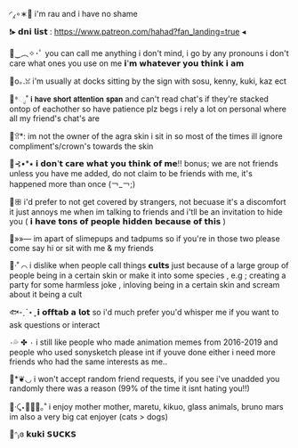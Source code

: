 
◜⁁∘∗🦦 i'm rau and i have no shame 

❗▸ 𝗱𝗻𝗶 𝗹𝗶𝘀𝘁 : https://www.patreon.com/hahad?fan_landing=true ◂

🍤‿︵✧･ﾟ you can call me anything i don't mind, i go by any pronouns i don't care what ones you use on me 𝗶'𝗺 𝘄𝗵𝗮𝘁𝗲𝘃𝗲𝗿 𝘆𝗼𝘂 𝘁𝗵𝗶𝗻𝗸 𝗶 𝗮𝗺

🦪o｡.ꈍ i'm usually at docks sitting by the sign with sosu, kenny, kuki, kaz ect

🍣*ೃ˚ 𝗶 𝗵𝗮𝘃𝗲 𝘀𝗵𝗼𝗿𝘁 𝗮𝘁𝘁𝗲𝗻𝘁𝗶𝗼𝗻 𝘀𝗽𝗮𝗻 and can't read chat's if they're stacked ontop of eachother so have patience plz begs i rely a lot on personal where all my friend's chat's are

🧊ꃋิ*: im not the owner of the agra skin i sit in so most of the times ill ignore compliment's/crown's towards the skin 

🥥⊰•*⭑ 𝗶 𝗱𝗼𝗻'𝘁 𝗰𝗮𝗿𝗲 𝘄𝗵𝗮𝘁 𝘆𝗼𝘂 𝘁𝗵𝗶𝗻𝗸 𝗼𝗳 𝗺𝗲!! bonus; we are not friends unless you have me added, do not claim to be friends with me, it's happened more than once (￢_￢;)

🐋ꕥ  i'd prefer to not get covered by strangers, not becuase it's a discomfort it just annoys me when im talking to friends and i'tll be an invitation to hide you ( 𝗶 𝗵𝗮𝘃𝗲 𝘁𝗼𝗻𝘀 𝗼𝗳 𝗽𝗲𝗼𝗽𝗹𝗲 𝗵𝗶𝗱𝗱𝗲𝗻 𝗯𝗲𝗰𝗮𝘂𝘀𝗲 𝗼𝗳 𝘁𝗵𝗶𝘀 )
 
🦞»»— im apart of slimepups and tadpums so if you're in those two please come say hi or sit with me & my friends 

🦐‧˚ ⌒ i dislike when people call things 𝗰𝘂𝗹𝘁𝘀 just because of a large group of people being in a certain skin or make it into some species , e.g ; creating a party for some harmless joke , inloving being in a certain skin and scream about it being a cult

🐟-ˏˋ⋆ ̥  𝗶 𝗼𝗳𝗳𝘁𝗮𝗯 𝗮 𝗹𝗼𝘁 so i'd much prefer you'd whisper me if you want to ask questions or interact

٠ ✤ 💦٠ i still like people who made animation memes from 2016-2019 and people who used sonysketch please int if youve done either i need more friends who had the same interests as me..

🌊*❦◡ i won't accept random friend requests, if you see i've unadded you randomly there was a reason (99% of the time it isnt hating you!!)

🐚‧͙⤹⋆⸙͎۪۫｡˚ i enjoy mother mother, maretu, kikuo, glass animals, bruno mars im also a very big cat enjoyer (cats > dogs) 

🦈ᐢ₎ɞ  𝗸𝘂𝗸𝗶 𝗦𝗨𝗖𝗞𝗦
